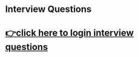 <h1>Interview Questions<h1>

[👉click here to login interview questions](https://interview-questions-1.netlify.app/)